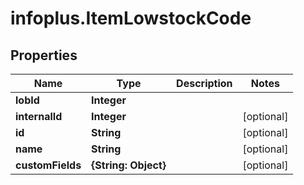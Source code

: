 # infoplus.ItemLowstockCode

## Properties
Name | Type | Description | Notes
------------ | ------------- | ------------- | -------------
**lobId** | **Integer** |  | 
**internalId** | **Integer** |  | [optional] 
**id** | **String** |  | [optional] 
**name** | **String** |  | [optional] 
**customFields** | **{String: Object}** |  | [optional] 



